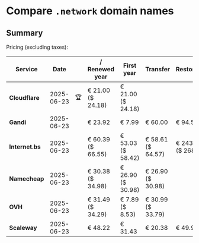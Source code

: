 # Compare `.network` domain names

## Summary

Pricing (excluding taxes):

| Service | Date |  | / Renewed year | First year | Transfer | Restoration |
|--|--|--|--|--|--|--|
| **Cloudflare** | 2025-06-23 | 🏆 | € 21.00<br>($ 24.18) | € 21.00<br>($ 24.18) |  |  |
| **Gandi** | 2025-06-23 |  | € 23.92 | € 7.99 | € 60.00 | € 94.53 |
| **Internet.bs** | 2025-06-23 |  | € 60.39<br>($ 66.55) | € 53.03<br>($ 58.42) | € 58.61<br>($ 64.57) | € 243.75<br>($ 268.55) |
| **Namecheap** | 2025-06-23 |  | € 30.38<br>($ 34.98) | € 26.90<br>($ 30.98) | € 26.90<br>($ 30.98) |  |
| **OVH** | 2025-06-23 |  | € 31.49<br>($ 34.29) | € 7.89<br>($ 8.53) | € 30.99<br>($ 33.79) |  |
| **Scaleway** | 2025-06-23 |  | € 48.22 | € 31.43 | € 20.38 | € 49.99 |
